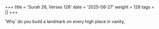 +++
title = 'Surah 26, Verses 128'
date = '2025-08-27'
weight = 128
tags = []
+++

˹Why˺ do you build a landmark on every high place in vanity,